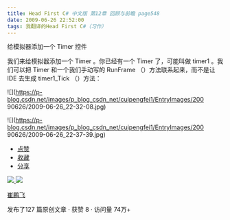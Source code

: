 ```yaml
---
title: Head First C# 中文版 第12章 回顾与前瞻 page548
date: 2009-06-26 22:52:00
tags: 我翻译的Head First C#（习作）
---
```

给模拟器添加一个  Timer  控件

  

我们来给模拟器添加一个  Timer  。你已经有一个  Timer  了，可能叫做  timer1  。我们可以把  Timer  和一个我们手动写的
RunFrame  （）方法联系起来，而不是让  IDE  去生成  timer1_Tick  （）方法：

  

![](https://p-blog.csdn.net/images/p_blog_csdn_net/cuipengfei1/EntryImages/200
90626/2009-06-26_22-32-08.jpg)

![](https://p-blog.csdn.net/images/p_blog_csdn_net/cuipengfei1/EntryImages/200
90626/2009-06-26_22-37-39.jpg)

  * [ 点赞  ](javascript:;)
  * [ 收藏  ](javascript:;)
  * [ 分享 ](javascript:;)

[ ![](https://profile.csdnimg.cn/5/2/5/3_cuipengfei1)
![](https://g.csdnimg.cn/static/user-reg-year/1x/11.png)
](https://blog.csdn.net/cuipengfei1)

[ 崔鹏飞 ](https://blog.csdn.net/cuipengfei1)

发布了127 篇原创文章  ·  获赞 8  ·  访问量 74万+

